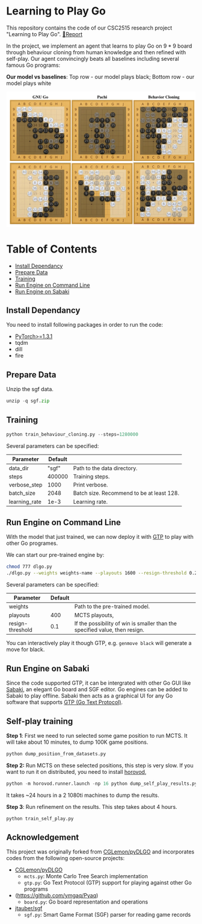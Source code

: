 # Learning to Play Go
This repository contains the code of our CSC2515 research project "Learning to Play Go". [📜Report](./2515_report.pdf)

In the project, we implement an agent that learns to play Go on $9*9$ board through behaviour cloning from human knowledge and then refined with self-play. 
Our agent convincingly beats all baselines including several famous Go programs: 

**Our model vs baselines**: Top row - our model plays black;  Bottom row - our model plays white

<img src="./img/res.png" style="zoom:50%;" title="Self-play model vs baselines: Top row - our model plays black (first), Bottom row - our model plays white"/>


Table of Contents
=================
  * [Install Dependancy](#install-dependancy)
  * [Prepare Data](#prepare-data)
  * [Training](#training)
  * [Run Engine on Command Line](#run-engine-on-command-line)
  * [Run Engine on Sabaki](#run-engine-on-sabaki)

## Install Dependancy
You need to install following packages in order to run the code:
- [PyTorch>=1.3.1](https://pytorch.org/)
- tqdm
- dill
- fire

## Prepare Data

Unzip the sgf data. 
``` python
unzip -q sgf.zip
```

## Training
``` python
python train_behaviour_cloning.py --steps=1280000
```

Several parameters can be specified:

| Parameter        | Default |                                           |
| ---------------- | ------- | ----------------------------------------- |
| data_dir      | "sgf"   | Path to the data directory.               |
| steps         | 400000  | Training steps.                           |
| verbose_step  | 1000    | Print verbose.                            |
| batch_size    | 2048    | Batch size. Recommend to be at least 128. |
| learning_rate | 1e-3    | Learning rate.                            |

## Run Engine on Command Line

With the model that just trained, we can now deploy it with [GTP](https://www.gnu.org/software/gnugo/gnugo_19.html) to play with other Go programes. 

We can start our pre-trained engine by:

```bash
chmod 777 dlgo.py
./dlgo.py --weights weights-name --playouts 1600 --resign-threshold 0.25
```

Several parameters can be specified:

| Parameter          | Default |                                                              |
| ------------------ | ------- | ------------------------------------------------------------ |
| weights          |         | Path to the pre-trained model.                               |
| playouts         | 400     | MCTS playouts,                                               |
| resign-threshold | 0.1     | If the possibility of win is smaller than the specified value, then resign. |

You can interactively play it though GTP, e.g. `genmove black` will generate a move for black. 

## Run Engine on Sabaki

Since the code supported GTP, it can be intergrated with other Go GUI like [Sabaki](https://github.com/SabakiHQ/Sabaki), an elegant Go board and SGF editor. Go engines can be added to Sabaki to play offline. Sabaki then acts as a graphical UI for any Go software that supports [GTP (Go Text Protocol)](https://www.lysator.liu.se/~gunnar/gtp/).

## Self-play training

**Step 1**:  First we need to run selected some game position to run MCTS. It will take about 10 minutes, to dump 100K game positions.

```python
python dump_position_from_datasets.py
```

**Step 2:** Run MCTS on these selected positions, this step is very slow. If you want to run it on distributed, you need to install [horovod](https://github.com/horovod/horovod),

```python
python -m horovod.runner.launch -np 16 python dump_self_play_results.py
```

It takes ~24 hours in a 2 1080ti machines to dump the results.

**Step 3**: Run refinement on the results. This step takes about 4 hours.

```bash
python train_self_play.py
```

## Acknowledgement
This project was originally forked from  [CGLemon/pyDLGO](https://github.com/CGLemon/pyDLGO/) and incorporates codes from the following open-source projects:
* [CGLemon/pyDLGO](https://github.com/CGLemon/pyDLGO/)
  - `mcts.py`: Monte Carlo Tree Search implementation
  - `gtp.py`: Go Text Protocol (GTP) support for playing against other Go programs
* (https://github.com/ymgaq/Pyaq)
  - `board.py`: Go board representation and operations
* [jtauber/sgf](https://github.com/jtauber/sgf)
  - `sgf.py`: Smart Game Format (SGF) parser for reading game records


